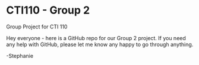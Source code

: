 # CTI110 - Group 2
Group Project for CTI 110

Hey everyone - here is a GitHub repo for our Group 2 project.  If you need any help with GitHub, please let me know any happy to go through anything.

-Stephanie
